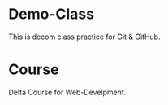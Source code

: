 # Demo-Class
This is decom class practice for Git &amp; GitHub.

# Course
Delta Course for Web-Develpment.
